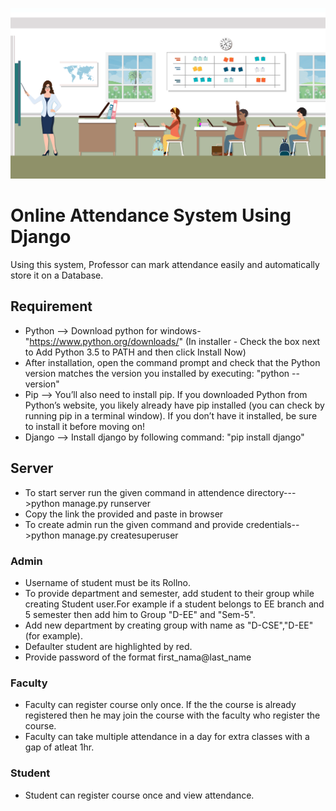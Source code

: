 ![Online Attendance Sysytem](image/CoverPic.jpeg)
# Online Attendance System Using Django
Using this system, Professor can mark attendance easily and automatically store it on a Database.
## Requirement
- Python --> Download python for windows- "https://www.python.org/downloads/"  (In installer - Check the box next to Add Python 3.5 to PATH and then click Install Now)
- After installation, open the command prompt and check that the Python version matches the version you installed by executing: "python --version"
- Pip --> You’ll also need to install pip. If you downloaded Python from Python’s website, you likely already have pip installed (you can check by running pip in a terminal window). If you don’t have it installed, be sure to install it before moving on!
- Django --> Install django by following command: "pip install django"
## Server
- To start server run the given command in attendence directory--->python manage.py runserver
- Copy the link the provided and paste in browser
- To create admin run the given command and provide credentials-->python manage.py createsuperuser
### Admin
- Username of student must be its Rollno.
- To provide department and semester, add student to their group while creating Student user.For example if a student belongs to EE branch and 5 semester then add him to Group "D-EE" and "Sem-5".
- Add new department by creating group with name as "D-CSE","D-EE"(for example).
- Defaulter student are highlighted by red.
- Provide password of the format first_nama@last_name
### Faculty
- Faculty can register course only once. If the the course is already registered then he may join the course with the faculty who register the course.
- Faculty can take multiple attendance in a day for extra classes with a gap of atleat 1hr.
### Student
- Student can register course once and view attendance.
